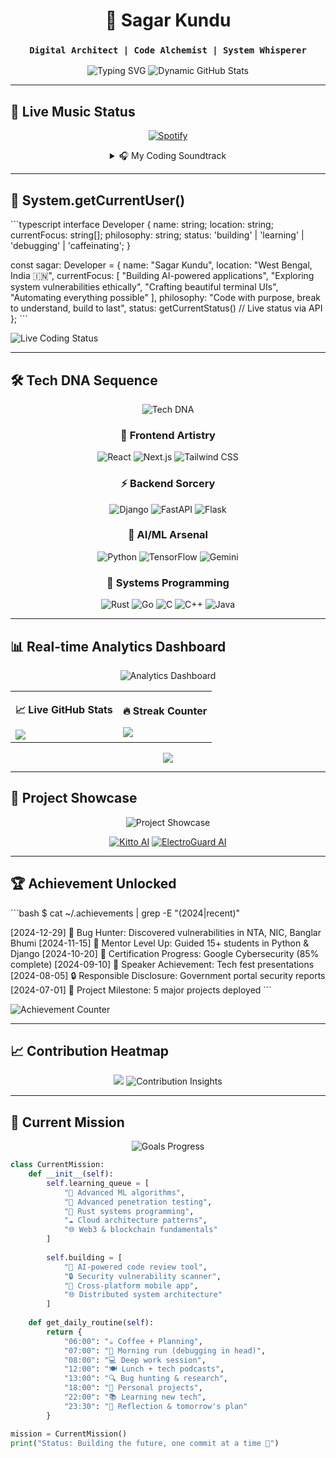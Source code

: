 <div align="center">

# 🌌 Sagar Kundu
### `Digital Architect | Code Alchemist | System Whisperer`

<img src="https://readme-typing-svg.herokuapp.com?font=JetBrains+Mono&size=18&duration=2000&pause=500&color=00FF41&center=true&vCenter=true&multiline=true&width=600&height=100&lines=Building+the+future%2C+one+commit+at+a+time;Turning+coffee+into+code+since+forever;Welcome+to+my+digital+realm+%F0%9F%91%BE" alt="Typing SVG" />

<!-- Dynamic GitHub Stats via API -->
<img src="https://github-stats-worker.kundusagar233.workers.dev/api/stats?username=sa001gar&theme=matrix" alt="Dynamic GitHub Stats" />

</div>

---

## 🎵 Live Music Status
<!-- Real-time Spotify integration -->
<div align="center">

[![Spotify](https://spotify-worker.kundusagar233.workers.dev/api/now-playing)](https://open.spotify.com/user/rjb4qo7kpfs4o9u8sedth1v7j)

<details>
<summary>🎧 My Coding Soundtrack</summary>

<!-- Dynamic Spotify top tracks -->
<img src="https://spotify-worker.your-username.workers.dev/api/top-tracks" alt="Top Tracks" />

**Current Vibe:** Synthwave meets Lo-fi Hip Hop  
**Coding Mood:** `if (coffee.level > 50) { productivity++; }`

</details>

</div>

---

## 🧬 System.getCurrentUser()

\`\`\`typescript
interface Developer {
  name: string;
  location: string;
  currentFocus: string[];
  philosophy: string;
  status: 'building' | 'learning' | 'debugging' | 'caffeinating';
}

const sagar: Developer = {
  name: "Sagar Kundu",
  location: "West Bengal, India 🇮🇳",
  currentFocus: [
    "Building AI-powered applications",
    "Exploring system vulnerabilities ethically", 
    "Crafting beautiful terminal UIs",
    "Automating everything possible"
  ],
  philosophy: "Code with purpose, break to understand, build to last",
  status: getCurrentStatus() // Live status via API
};
\`\`\`

<!-- Live coding status -->
<img src="https://coding-status-worker.your-username.workers.dev/api/status?user=sa001gar" alt="Live Coding Status" />

---

## 🛠️ Tech DNA Sequence

<div align="center">

<!-- Dynamic tech stack with usage stats -->
<img src="https://tech-stack-worker.your-username.workers.dev/api/stack?user=sa001gar&style=dna" alt="Tech DNA" />

### 🎨 Frontend Artistry
![React](https://img.shields.io/badge/React-20232A?style=for-the-badge&logo=react&logoColor=61DAFB)
![Next.js](https://img.shields.io/badge/Next.js-000000?style=for-the-badge&logo=next.js&logoColor=white)
![Tailwind CSS](https://img.shields.io/badge/Tailwind_CSS-38B2AC?style=for-the-badge&logo=tailwind-css&logoColor=white)

### ⚡ Backend Sorcery
![Django](https://img.shields.io/badge/Django-092E20?style=for-the-badge&logo=django&logoColor=white)
![FastAPI](https://img.shields.io/badge/FastAPI-005571?style=for-the-badge&logo=fastapi)
![Flask](https://img.shields.io/badge/Flask-000000?style=for-the-badge&logo=flask&logoColor=white)

### 🤖 AI/ML Arsenal
![Python](https://img.shields.io/badge/Python-3776AB?style=for-the-badge&logo=python&logoColor=white)
![TensorFlow](https://img.shields.io/badge/TensorFlow-FF6F00?style=for-the-badge&logo=tensorflow&logoColor=white)
![Gemini](https://img.shields.io/badge/Gemini-8E75B2?style=for-the-badge&logo=google&logoColor=white)

### 🔧 Systems Programming
![Rust](https://img.shields.io/badge/Rust-000000?style=for-the-badge&logo=rust&logoColor=white)
![Go](https://img.shields.io/badge/Go-00ADD8?style=for-the-badge&logo=go&logoColor=white)
![C](https://img.shields.io/badge/C-00599C?style=for-the-badge&logo=c&logoColor=white)
![C++](https://img.shields.io/badge/C++-00599C?style=for-the-badge&logo=c%2B%2B&logoColor=white)
![Java](https://img.shields.io/badge/Java-ED8B00?style=for-the-badge&logo=java&logoColor=white)

</div>

---

## 📊 Real-time Analytics Dashboard

<div align="center">

<!-- Custom analytics via Cloudflare Workers -->
<img src="https://github-analytics-worker.your-username.workers.dev/api/dashboard?user=sa001gar&theme=matrix" alt="Analytics Dashboard" />

<table>
<tr>
<td>

**📈 Live GitHub Stats**
<!-- Real-time GitHub data -->
<img src="https://github-readme-stats.vercel.app/api?username=sa001gar&show_icons=true&theme=radical&include_all_commits=true&count_private=true&custom_title=Code%20Statistics&hide_border=true&bg_color=0d1117&title_color=00ff41&text_color=ffffff&icon_color=00ff41" />

</td>
<td>

**🔥 Streak Counter**
<!-- Contribution streak -->
<img src="https://github-readme-streak-stats.herokuapp.com/?user=sa001gar&theme=radical&hide_border=true&background=0d1117&stroke=00ff41&ring=00ff41&fire=ff6b6b&currStreakLabel=00ff41" />

</td>
</tr>
</table>

<!-- Language usage with real-time data -->
<img src="https://github-readme-stats.vercel.app/api/top-langs/?username=sa001gar&layout=compact&theme=radical&hide_border=true&bg_color=0d1117&title_color=00ff41&text_color=ffffff&langs_count=10" />

</div>

---

## 🚀 Project Showcase

<div align="center">

<!-- Dynamic project cards with live stats -->
<img src="https://project-showcase-worker.your-username.workers.dev/api/showcase?user=sa001gar&count=4" alt="Project Showcase" />

<!-- Featured repositories with live data -->
[![Kitto AI](https://github-readme-stats.vercel.app/api/pin/?username=sa001gar&repo=kitto-ai&theme=radical&hide_border=true&bg_color=0d1117&title_color=00ff41&text_color=ffffff&icon_color=00ff41)](https://github.com/sa001gar/kitto-ai)
[![ElectroGuard AI](https://github-readme-stats.vercel.app/api/pin/?username=sa001gar&repo=Elctroguard-AI-Details&theme=radical&hide_border=true&bg_color=0d1117&title_color=00ff41&text_color=ffffff&icon_color=00ff41)](https://github.com/sa001gar/Elctroguard-AI-Details)

</div>

---

## 🏆 Achievement Unlocked

\`\`\`bash
$ cat ~/.achievements | grep -E "(2024|recent)"

[2024-12-29] 🐞 Bug Hunter: Discovered vulnerabilities in NTA, NIC, Banglar Bhumi
[2024-11-15] 🧠 Mentor Level Up: Guided 15+ students in Python & Django
[2024-10-20] 🌱 Certification Progress: Google Cybersecurity (85% complete)
[2024-09-10] 📢 Speaker Achievement: Tech fest presentations
[2024-08-05] 🔒 Responsible Disclosure: Government portal security reports
[2024-07-01] 🚀 Project Milestone: 5 major projects deployed
\`\`\`

<!-- Live achievement counter -->
<img src="https://achievement-worker.your-username.workers.dev/api/counter?user=sa001gar" alt="Achievement Counter" />

---

## 📈 Contribution Heatmap

<div align="center">

<!-- Enhanced contribution graph -->
<img src="https://github-readme-activity-graph.vercel.app/graph?username=sa001gar&theme=react-dark&hide_border=true&bg_color=0d1117&color=00ff41&line=00ff41&point=ffffff&area=true&area_color=00ff41" />

<!-- Custom contribution insights -->
<img src="https://contribution-insights-worker.your-username.workers.dev/api/insights?user=sa001gar" alt="Contribution Insights" />

</div>

---

## 🎯 Current Mission

<div align="center">

<!-- Live coding goals tracker -->
<img src="https://goals-tracker-worker.your-username.workers.dev/api/progress?user=sa001gar" alt="Goals Progress" />

</div>

```python
class CurrentMission:
    def __init__(self):
        self.learning_queue = [
            "🧠 Advanced ML algorithms",
            "🔐 Advanced penetration testing",
            "🦀 Rust systems programming", 
            "☁️ Cloud architecture patterns",
            "🌐 Web3 & blockchain fundamentals"
        ]
        
        self.building = [
            "🤖 AI-powered code review tool",
            "🔒 Security vulnerability scanner",
            "📱 Cross-platform mobile app",
            "🌐 Distributed system architecture"
        ]
    
    def get_daily_routine(self):
        return {
            "06:00": "☕ Coffee + Planning",
            "07:00": "🏃 Morning run (debugging in head)",
            "08:00": "💻 Deep work session",
            "12:00": "🍽️ Lunch + tech podcasts", 
            "13:00": "🔍 Bug hunting & research",
            "18:00": "🎯 Personal projects",
            "22:00": "📚 Learning new tech",
            "23:30": "🌙 Reflection & tomorrow's plan"
        }

mission = CurrentMission()
print("Status: Building the future, one commit at a time 🚀")
